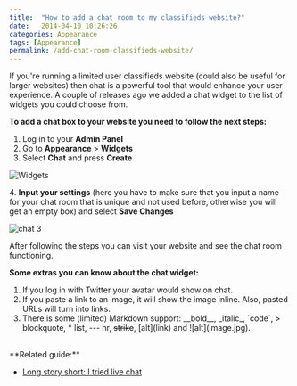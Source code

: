 ```yaml
---
title:  "How to add a chat room to my classifieds website?"
date:   2014-04-10 10:26:26
categories: Appearance
tags: [Appearance]
permalink: /add-chat-room-classifieds-website/
---
```

If you're running a limited user classifieds website (could also be useful for larger websites) then chat is a powerful tool that would enhance your user experience. A couple of releases ago we added a chat widget to the list of widgets you could choose from.

**To add a chat box to your website you need to follow the next steps:** 

1. Log in to your **Admin Panel** 
2. Go to **Appearance** > **Widgets** 
3. Select **Chat** and press **Create** 

![Widgets](http://open-classifieds.com/wp-content/uploads/2014/04/Widgets.png)

4\. **Input your settings** (here you have to make sure that you input a name for your chat room that is unique and not used before, otherwise you will get an empty box) and select **Save Changes** 

![chat 3](http://open-classifieds.com/wp-content/uploads/2014/04/chat-3.png) 

After following the steps you can visit your website and see the chat room functioning. 

**Some extras you can know about the chat widget:**

1. If you log in with Twitter your avatar would show on chat.
2. If you paste a link to an image, it will show the image inline. Also, pasted URLs will turn into links.
3. There is some (limited) Markdown support: \_\_bold\_\_, \_italic\_, \`code\`, \> blockquote, * list, --- hr, ~~strike~~, [alt]\(link) and ![alt]\(image.jpg).

<br>
**Related guide:**

  * [Long story short: I tried live chat](http://open-classifieds.com/2014/06/26/long-story-short-i-tried-ive-chat/)
  
  